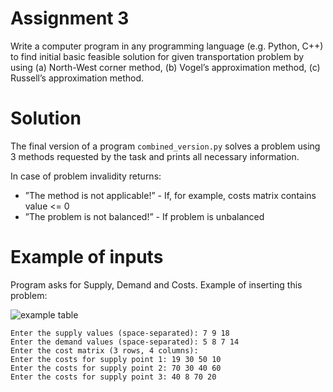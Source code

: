 # Assignment 3
Write a computer program in any programming language (e.g. Python, C++) to find initial
basic feasible solution for given transportation problem by using
(a) North-West corner method,
(b) Vogel’s approximation method,
(c) Russell’s approximation method.

# Solution
The final version of a program `combined_version.py` solves a problem using 3 methods requested by the task and prints all necessary information.

In case of problem invalidity returns:
- ”The method is not applicable!” - If, for example, costs matrix contains value <= 0
- ”The problem is not balanced!” - If problem is unbalanced

# Example of inputs
Program asks for Supply, Demand and Costs.
Example of inserting this problem:

![example table](https://i.imgur.com/e8LnLRo.png)
```inputs
Enter the supply values (space-separated): 7 9 18
Enter the demand values (space-separated): 5 8 7 14
Enter the cost matrix (3 rows, 4 columns):
Enter the costs for supply point 1: 19 30 50 10
Enter the costs for supply point 2: 70 30 40 60
Enter the costs for supply point 3: 40 8 70 20
```